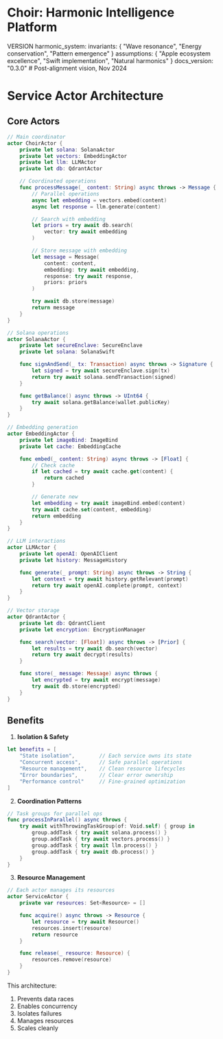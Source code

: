 # Choir: Harmonic Intelligence Platform

VERSION harmonic_system:
invariants: {
"Wave resonance",
"Energy conservation",
"Pattern emergence"
}
assumptions: {
"Apple ecosystem excellence",
"Swift implementation",
"Natural harmonics"
}
docs_version: "0.3.0"  # Post-alignment vision, Nov 2024
# Service Actor Architecture

## Core Actors
```swift
// Main coordinator
actor ChoirActor {
    private let solana: SolanaActor
    private let vectors: EmbeddingActor
    private let llm: LLMActor
    private let db: QdrantActor

    // Coordinated operations
    func processMessage(_ content: String) async throws -> Message {
        // Parallel operations
        async let embedding = vectors.embed(content)
        async let response = llm.generate(content)

        // Search with embedding
        let priors = try await db.search(
            vector: try await embedding
        )

        // Store message with embedding
        let message = Message(
            content: content,
            embedding: try await embedding,
            response: try await response,
            priors: priors
        )

        try await db.store(message)
        return message
    }
}

// Solana operations
actor SolanaActor {
    private let secureEnclave: SecureEnclave
    private let solana: SolanaSwift

    func signAndSend(_ tx: Transaction) async throws -> Signature {
        let signed = try await secureEnclave.sign(tx)
        return try await solana.sendTransaction(signed)
    }

    func getBalance() async throws -> UInt64 {
        try await solana.getBalance(wallet.publicKey)
    }
}

// Embedding generation
actor EmbeddingActor {
    private let imageBind: ImageBind
    private let cache: EmbeddingCache

    func embed(_ content: String) async throws -> [Float] {
        // Check cache
        if let cached = try await cache.get(content) {
            return cached
        }

        // Generate new
        let embedding = try await imageBind.embed(content)
        try await cache.set(content, embedding)
        return embedding
    }
}

// LLM interactions
actor LLMActor {
    private let openAI: OpenAIClient
    private let history: MessageHistory

    func generate(_ prompt: String) async throws -> String {
        let context = try await history.getRelevant(prompt)
        return try await openAI.complete(prompt, context)
    }
}

// Vector storage
actor QdrantActor {
    private let db: QdrantClient
    private let encryption: EncryptionManager

    func search(vector: [Float]) async throws -> [Prior] {
        let results = try await db.search(vector)
        return try await decrypt(results)
    }

    func store(_ message: Message) async throws {
        let encrypted = try await encrypt(message)
        try await db.store(encrypted)
    }
}
```

## Benefits

1. **Isolation & Safety**
```swift
let benefits = [
    "State isolation",        // Each service owns its state
    "Concurrent access",      // Safe parallel operations
    "Resource management",    // Clean resource lifecycles
    "Error boundaries",       // Clear error ownership
    "Performance control"     // Fine-grained optimization
]
```

2. **Coordination Patterns**
```swift
// Task groups for parallel ops
func processInParallel() async throws {
    try await withThrowingTaskGroup(of: Void.self) { group in
        group.addTask { try await solana.process() }
        group.addTask { try await vectors.process() }
        group.addTask { try await llm.process() }
        group.addTask { try await db.process() }
    }
}
```

3. **Resource Management**
```swift
// Each actor manages its resources
actor ServiceActor {
    private var resources: Set<Resource> = []

    func acquire() async throws -> Resource {
        let resource = try await Resource()
        resources.insert(resource)
        return resource
    }

    func release(_ resource: Resource) {
        resources.remove(resource)
    }
}
```

This architecture:
1. Prevents data races
2. Enables concurrency
3. Isolates failures
4. Manages resources
5. Scales cleanly
